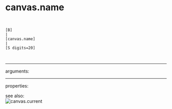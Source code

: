 # canvas.name

```


[B]
|
[canvas.name]
|
[S digits=20]

            
```
---
arguments:


---
properties:


see also:<br>
![canvas.current]("img/object_canvas.current.png")

